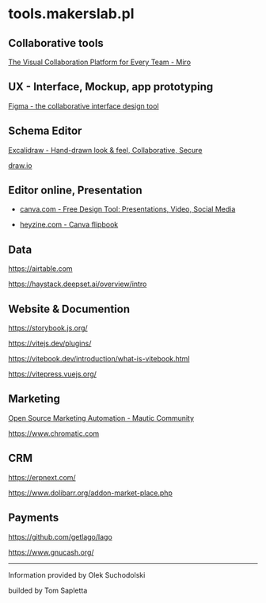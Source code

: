 # tools.makerslab.pl


## Collaborative tools 

[The Visual Collaboration Platform for Every Team - Miro](https://miro.com/)


## UX - Interface, Mockup, app prototyping

[Figma - the collaborative interface design tool](https://www.figma.com/)


## Schema Editor

[Excalidraw - Hand-drawn look & feel, Collaborative, Secure](https://excalidraw.com/)

[draw.io](https://www.draw.io/index.html)


## Editor online, Presentation

+ [canva.com - Free Design Tool: Presentations, Video, Social Media](https://www.canva.com/)

+ [heyzine.com - Canva flipbook](https://heyzine.com/feature/canva-flipbook)



## Data 

https://airtable.com

https://haystack.deepset.ai/overview/intro



## Website & Documention

https://storybook.js.org/

https://vitejs.dev/plugins/

https://vitebook.dev/introduction/what-is-vitebook.html

https://vitepress.vuejs.org/


## Marketing

[Open Source Marketing Automation - Mautic Community](https://www.mautic.org/)

https://www.chromatic.com



## CRM

https://erpnext.com/

https://www.dolibarr.org/addon-market-place.php



## Payments

https://github.com/getlago/lago

https://www.gnucash.org/


---

Information provided by Olek Suchodolski

builded by Tom Sapletta
